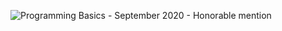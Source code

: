 ![Programming Basics - September 2020 - Honorable mention](https://user-images.githubusercontent.com/77938348/159138066-35c94101-42fa-43ce-94b6-cad3ec222675.jpeg)

